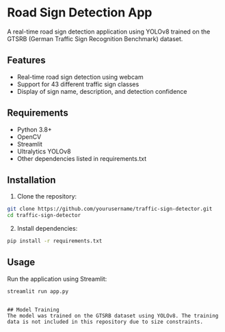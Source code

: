 # Road Sign Detection App

A real-time road sign detection application using YOLOv8 trained on the GTSRB (German Traffic Sign Recognition Benchmark) dataset.

## Features
- Real-time road sign detection using webcam
- Support for 43 different traffic sign classes
- Display of sign name, description, and detection confidence

## Requirements
- Python 3.8+
- OpenCV
- Streamlit
- Ultralytics YOLOv8
- Other dependencies listed in requirements.txt

## Installation

1. Clone the repository:
```bash
git clone https://github.com/yourusername/traffic-sign-detector.git
cd traffic-sign-detector
```

2. Install dependencies:
```bash
pip install -r requirements.txt
```


## Usage
Run the application using Streamlit:
```bash
streamlit run app.py
```

```

## Model Training
The model was trained on the GTSRB dataset using YOLOv8. The training data is not included in this repository due to size constraints.


